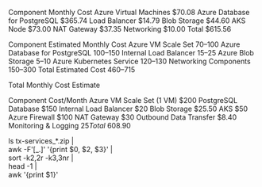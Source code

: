 Component	Monthly Cost
Azure Virtual Machines	$70.08
Azure Database for PostgreSQL	$365.74
Load Balancer	$14.79
Blob Storage	$44.60
AKS Node	$73.00
NAT Gateway	$37.35
Networking	$10.00
Total	$615.56


Component	Estimated Monthly Cost
Azure VM Scale Set	$70–$100
Azure Database for PostgreSQL	$100–$150
Internal Load Balancer	$15–$25
Azure Blob Storage	$5–$10
Azure Kubernetes Service	$120–$130
Networking Components	$150–$300
Total Estimated Cost	$460–$715

Total Monthly Cost Estimate

Component	Cost/Month
Azure VM Scale Set (1 VM)	$200
PostgreSQL Database	$150
Internal Load Balancer	$20
Blob Storage	$25.50
AKS	$50
Azure Firewall	$100
NAT Gateway	$30
Outbound Data Transfer	$8.40
Monitoring & Logging	$25
Total	~$608.90



ls tx-services_*.zip | \
awk -F'[_.]' '{print $0, $2, $3}' | \
sort -k2,2r -k3,3nr | \
head -1 | \
awk '{print $1}'

